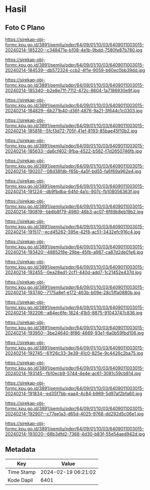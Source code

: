 # Hasil

## Foto C Plano

https://sirekap-obj-formc.kpu.go.id/3891/pemilu/pdpr/64/09/01/10/03/6409011003015-20240214-185220--c348471e-b108-4e1b-9bdd-7580fe87b780.jpg

https://sirekap-obj-formc.kpu.go.id/3891/pemilu/pdpr/64/09/01/10/03/6409011003015-20240214-184539--db572324-ccb2-4f1e-9059-b60ec0bb39dd.jpg

https://sirekap-obj-formc.kpu.go.id/3891/pemilu/pdpr/64/09/01/10/03/6409011003015-20240214-185340--b2e8e71f-7112-472c-8604-1a7186930e9f.jpg

https://sirekap-obj-formc.kpu.go.id/3891/pemilu/pdpr/64/09/01/10/03/6409011003015-20240214-184829--6b271b40-d36f-4876-9a21-3f644c1c0303.jpg

https://sirekap-obj-formc.kpu.go.id/3891/pemilu/pdpr/64/09/01/10/03/6409011003015-20240214-185818--5fc13d72-705f-41ef-8193-85bae45f10b2.jpg

https://sirekap-obj-formc.kpu.go.id/3891/pemilu/pdpr/64/09/01/10/03/6409011003015-20240214-185633--da6cf402-9fba-4522-b582-f7d2650746fb.jpg

https://sirekap-obj-formc.kpu.go.id/3891/pemilu/pdpr/64/09/01/10/03/6409011003015-20240214-190207--08d38fdb-f65b-4a5f-bd55-fa6f69a962e4.jpg

https://sirekap-obj-formc.kpu.go.id/3891/pemilu/pdpr/64/09/01/10/03/6409011003015-20240214-191224--db9fbdba-64fd-4a1c-907c-fb108056363f.jpg

https://sirekap-obj-formc.kpu.go.id/3891/pemilu/pdpr/64/09/01/10/03/6409011003015-20240214-190819--bb6b8f79-4980-46b3-ac07-6f69b8eb19b2.jpg

https://sirekap-obj-formc.kpu.go.id/3891/pemilu/pdpr/64/09/01/10/03/6409011003015-20240214-191517--ecd45262-395e-42f8-ac51-3432efc916c4.jpg

https://sirekap-obj-formc.kpu.go.id/3891/pemilu/pdpr/64/09/01/10/03/6409011003015-20240214-193420--48852f8e-29be-45fb-a987-ca87d2de01e6.jpg

https://sirekap-obj-formc.kpu.go.id/3891/pemilu/pdpr/64/09/01/10/03/6409011003015-20240214-192455--0ea28ed1-2cf1-440d-add7-1c21452e437d.jpg

https://sirekap-obj-formc.kpu.go.id/3891/pemilu/pdpr/64/09/01/10/03/6409011003015-20240214-193740--7175a8ef-e172-463b-b09e-28c5ffa0880b.jpg

https://sirekap-obj-formc.kpu.go.id/3891/pemilu/pdpr/64/09/01/10/03/6409011003015-20240214-192206--a84ec6fe-1824-41b5-8875-91043747c836.jpg

https://sirekap-obj-formc.kpu.go.id/3891/pemilu/pdpr/64/09/01/10/03/6409011003015-20240214-193950--3be24640-8f86-4669-93e1-6a0b59fbd106.jpg

https://sirekap-obj-formc.kpu.go.id/3891/pemilu/pdpr/64/09/01/10/03/6409011003015-20240214-192745--61f26c33-3e39-41c0-825e-9c4426c2ba75.jpg

https://sirekap-obj-formc.kpu.go.id/3891/pemilu/pdpr/64/09/01/10/03/6409011003015-20240214-193145--fb10ecb9-5744-4e4e-ac61-3081c59cb814.jpg

https://sirekap-obj-formc.kpu.go.id/3891/pemilu/pdpr/64/09/01/10/03/6409011003015-20240214-191834--ed35f7bb-eaa4-4c84-b969-5d97af2bfa60.jpg

https://sirekap-obj-formc.kpu.go.id/3891/pemilu/pdpr/64/09/01/10/03/6409011003015-20240214-192907--c77ee1a3-d65d-4025-9768-dd292d5c06e1.jpg

https://sirekap-obj-formc.kpu.go.id/3891/pemilu/pdpr/64/09/01/10/03/6409011003015-20240214-193020--68b3dfd2-7368-4d30-b83f-55e54aed942d.jpg


## Metadata

| Key        | Value               |
| ---------- | ------------------- |
| Time Stamp | 2024-02-19 06:21:02 |
| Kode Dapil | 6401                |




